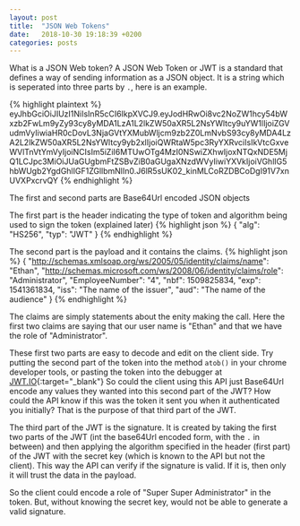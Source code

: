 ```yaml
---
layout: post
title:  "JSON Web Tokens"
date:   2018-10-30 19:18:39 +0200
categories: posts
---
```

What is a JSON Web token?
A JSON Web Token or JWT is a standard that defines a way of sending information as a JSON object.
It is a string which is seperated into three parts by `.`, here is an example.

{% highlight plaintext %}
eyJhbGciOiJIUzI1NiIsInR5cCI6IkpXVCJ9.eyJodHRwOi8vc2NoZW1hcy54bWxzb2FwLm9yZy93cy8yMDA1LzA1L2lkZW50aXR5L2NsYWltcy9uYW1lIjoiZGVudmVyIiwiaHR0cDovL3NjaGVtYXMubWljcm9zb2Z0LmNvbS93cy8yMDA4LzA2L2lkZW50aXR5L2NsYWltcy9yb2xlIjoiQWRtaW5pc3RyYXRvciIsIkVtcGxveWVlTnVtYmVyIjoiNCIsIm5iZiI6MTUwOTg4MzI0NSwiZXhwIjoxNTQxNDE5MjQ1LCJpc3MiOiJUaGUgbmFtZSBvZiB0aGUgaXNzdWVyIiwiYXVkIjoiVGhlIG5hbWUgb2YgdGhlIGF1ZGllbmNlIn0.J6lR5sUK02_kinMLCoRZDBCoDgI91V7xnUVXPxcrvQY
{% endhighlight %}

The first and second parts are Base64Url encoded JSON objects

The first part is the header indicating the type of token and algorithm being used to sign the token (explained later)
{% highlight json %}
{
  "alg": "HS256",
  "typ": "JWT"
}
{% endhighlight %}

The second part is the payload and it contains the claims.
{% highlight json %}
{
  "http://schemas.xmlsoap.org/ws/2005/05/identity/claims/name": "Ethan",
  "http://schemas.microsoft.com/ws/2008/06/identity/claims/role": "Administrator",
  "EmployeeNumber": "4",
  "nbf": 1509825834,
  "exp": 1541361834,
  "iss": "The name of the issuer",
  "aud": "The name of the audience"
}
{% endhighlight %}

The claims are simply statements about the enity making the call. 
Here the first two claims are saying that our user name is "Ethan" and that we have the role of "Administrator".



These first two parts are easy to decode and edit on the client side.  Try putting the second part of the token into the method `atob()` in your chrome developer tools, or pasting the token into the debugger at [JWT.IO](https://jwt.io){:target="_blank"}
So could the client using this API just Base64Url encode any values they wanted into this second part of the JWT?
How could the API know if this was the token it sent you when it authenticated you initially?
That is the purpose of that third part of the JWT.

The third part of the JWT is the signature.  It is created by taking the first two parts of the JWT (int the base64Url encoded form, with the `.` in between)
and then applying the algorithm specified in the header (first part) of the JWT with the secret key (which is known to the API but not the client).
This way the API can verify if the signature is valid.  If it is, then only it will trust the data in the payload.

So the client could encode a role of "Super Super Administrator" in the token.  But, without knowing the secret key, would not be able to generate a valid signature.
